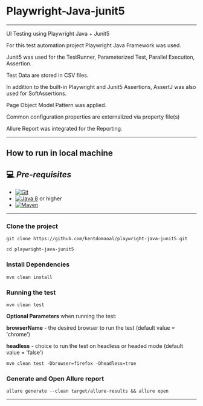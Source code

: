 # Playwright-Java-junit5


---
UI Testing using Playwright Java + Junit5

For this test automation project Playwright Java Framework was used.

Junit5 was used for the TestRunner, Parameterized Test, Parallel Execution, Assertion.

Test Data are stored in CSV files.

In addition to the built-in Playwright and Junit5 Assertions, AssertJ was also used for SoftAssertions.

Page Object Model Pattern was applied.

Common configuration properties are externalized via property file(s)

Allure Report was integrated for the Reporting.


---
## How to run in local machine

## 💻 *Pre-requisites*
- [![Git](https://img.shields.io/badge/-Git-F05032?style=flat&logo=git&logoColor=FFFFFF)](https://git-scm.com/downloads)
- [![Java 8](https://img.shields.io/badge/-Java%208-red?style=flat&logo=java&logoColor=FFFFFF)](https://www.oracle.com/ph/java/technologies/downloads) or higher
- [![Maven](https://img.shields.io/badge/-Maven-C71A36?style=flat&logo=apache-maven&logoColor=FFFFFF)](https://maven.apache.org/download.cgi)
---

### Clone the project
```
git clone https://github.com/kentdomaoal/playwright-java-junit5.git
```
``` 
cd playwright-java-junit5
```

### Install Dependencies
``` 
mvn clean install
``` 

### Running the test
``` 
mvn clean test
``` 

**Optional Parameters** when running the test:

**browserName** - the desired browser to run the test (default value = 'chrome')

**headless** - choice to run the test on headless or headed mode (default value = 'false')

``` 
mvn clean test -Dbrowser=firefox -Dheadless=true
``` 


### Generate and Open Allure report
``` 
allure generate --clean target/allure-results && allure open
```
---
